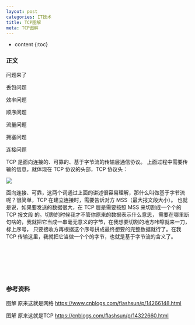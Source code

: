 ```yaml
---
layout: post
categories: IT技术
title: TCP图解
meta: TCP图解
---
```

* content
{:toc}

### 正文

问题来了

丢包问题

效率问题

顺序问题

流量问题

拥塞问题

连接问题

TCP 是面向连接的、可靠的、基于字节流的传输层通信协议。
上面过程中需要传输的信息，就体现在 TCP 协议的头部，TCP 协议头：

![]({{site.baseurl}}/images/20210205/20210205183704.png)

面向连接、可靠，这两个词通过上面的讲述很容易理解，那什么叫做基于字节流呢？很简单，TCP 在建立连接时，需要告诉对方 MSS（最大报文段大小）。
也就是说，如果要发送的数据很大，在 TCP 层是需要按照 MSS 来切割成一个个的 TCP 报文段 的。切割的时候我才不管你原来的数据表示什么意思，
需要在哪里断句啥的，我就把它当成一串毫无意义的字节，在我想要切割的地方咔嚓就来一刀，标上序号，
只要接收方再根据这个序号拼成最终想要的完整数据就行了。在我 TCP 传输这里，我就把它当做一个个的字节，也就是基于字节流的含义了。


<br/><br/><br/><br/><br/>
### 参考资料

图解  原来这就是网络 <https://www.cnblogs.com/flashsun/p/14266148.html>

图解  原来这就是TCP <https://cnblogs.com/flashsun/p/14322660.html>


